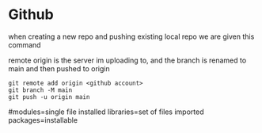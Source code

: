 # Github
when creating a new repo and pushing existing local repo we are given this command 

remote origin is the server im uploading to, and the branch is renamed to main and then pushed to origin
```
git remote add origin <github account>
git branch -M main
git push -u origin main
```
#modules=single file installed libraries=set of files imported packages=installable